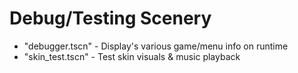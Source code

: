 # Debug/Testing Scenery

- "debugger.tscn" - Display's various game/menu info on runtime
- "skin_test.tscn" - Test skin visuals & music playback